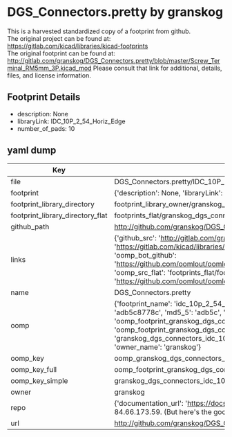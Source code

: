# DGS_Connectors.pretty by granskog  
This is a harvested standardized copy of a footprint from github.  
The original project can be found at:  
https://gitlab.com/kicad/libraries/kicad-footprints  
The original footprint can be found at:
http://gitlab.com/granskog/DGS_Connectors.pretty/blob/master/Screw_Terminal_RM5mm_3P.kicad_mod
Please consult that link for additional, details, files, and license information.  
## Footprint Details
* description: None  
* libraryLink: IDC_10P_2_54_Horiz_Edge  
* number_of_pads: 10  
## yaml dump  
| Key | Value |  
| --- | --- |  
| file | DGS_Connectors.pretty/IDC_10P_2_54_Horiz_Edge.kicad_mod |  
| footprint | {'description': None, 'libraryLink': 'IDC_10P_2_54_Horiz_Edge', 'number_of_pads': 10} |  
| footprint_library_directory | footprint_library_owner/granskog_DGS_Connectors.pretty |  
| footprint_library_directory_flat | footprints_flat/granskog_dgs_connectors_idc_10p_2_54_horiz_edge/working |  
| github_path | http://github.com/granskog/DGS_Connectors.pretty/blob/master/IDC_10P_2_54_Horiz_Edge.kicad_mod |  
| links | {'github_src': 'http://gitlab.com/granskog/DGS_Connectors.pretty/blob/master/Screw_Terminal_RM5mm_3P.kicad_mod', 'github_src_repo': 'https://gitlab.com/kicad/libraries/kicad-footprints', 'oomp_bot': 'footprints/granskog_dgs_connectors_idc_10p_2_54_horiz_edge/working', 'oomp_bot_github': 'https://github.com/oomlout/oomlout_oomp_footprint_bot/tree/main/footprints/granskog_dgs_connectors_idc_10p_2_54_horiz_edge/working', 'oomp_src_flat': 'footprints_flat/footprints_flat/granskog_dgs_connectors_idc_10p_2_54_horiz_edge/working', 'oomp_src_flat_github': 'https://github.com/oomlout/oomlout_oomp_footprint_src/tree/main/footprints_flat/granskog_dgs_connectors_idc_10p_2_54_horiz_edge/working'} |  
| name | DGS_Connectors.pretty |  
| oomp | {'footprint_name': 'idc_10p_2_54_horiz_edge', 'library_name': 'dgs_connectors', 'md5': 'adb5c8778c956d165772d6eb5cc2f910', 'md5_10': 'adb5c8778c', 'md5_5': 'adb5c', 'md5_6': 'adb5c8', 'oomp_key': 'oomp_granskog_dgs_connectors_idc_10p_2_54_horiz_edge', 'oomp_key_extra': 'oomp_footprint_granskog_dgs_connectors_idc_10p_2_54_horiz_edge', 'oomp_key_full': 'oomp_footprint_granskog_dgs_connectors_idc_10p_2_54_horiz_edge_adb5c8', 'oomp_key_simple': 'granskog_dgs_connectors_idc_10p_2_54_horiz_edge', 'original_filename': 'DGS_Connectors.pretty/IDC_10P_2_54_Horiz_Edge.kicad_mod', 'owner_name': 'granskog'} |  
| oomp_key | oomp_granskog_dgs_connectors_idc_10p_2_54_horiz_edge |  
| oomp_key_full | oomp_footprint_granskog_dgs_connectors_idc_10p_2_54_horiz_edge |  
| oomp_key_simple | granskog_dgs_connectors_idc_10p_2_54_horiz_edge |  
| owner | granskog |  
| repo | {'documentation_url': 'https://docs.github.com/rest/overview/resources-in-the-rest-api#rate-limiting', 'message': "API rate limit exceeded for 84.66.173.59. (But here's the good news: Authenticated requests get a higher rate limit. Check out the documentation for more details.)"} |  
| url | http://github.com/granskog/DGS_Connectors.pretty |  

